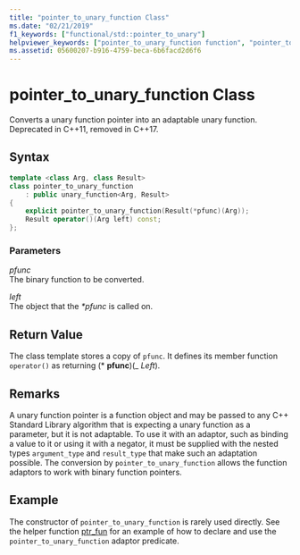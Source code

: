 ```yaml
---
title: "pointer_to_unary_function Class"
ms.date: "02/21/2019"
f1_keywords: ["functional/std::pointer_to_unary"]
helpviewer_keywords: ["pointer_to_unary_function function", "pointer_to_unary_function class"]
ms.assetid: 05600207-b916-4759-beca-6b6facd2d6f6
---
```

# pointer_to_unary_function Class

Converts a unary function pointer into an adaptable unary function. Deprecated in C++11, removed in C++17.

## Syntax

```cpp
template <class Arg, class Result>
class pointer_to_unary_function
    : public unary_function<Arg, Result>
{
    explicit pointer_to_unary_function(Result(*pfunc)(Arg));
    Result operator()(Arg left) const;
};
```

### Parameters

*pfunc*\
The binary function to be converted.

*left*\
The object that the *\*pfunc* is called on.

## Return Value

The class template stores a copy of `pfunc`. It defines its member function `operator()` as returning (\* **pfunc**)(_ *Left*).

## Remarks

A unary function pointer is a function object and may be passed to any C++ Standard Library algorithm that is expecting a unary function as a parameter, but it is not adaptable. To use it with an adaptor, such as binding a value to it or using it with a negator, it must be supplied with the nested types `argument_type` and `result_type` that make such an adaptation possible. The conversion by `pointer_to_unary_function` allows the function adaptors to work with binary function pointers.

## Example

The constructor of `pointer_to_unary_function` is rarely used directly. See the helper function [ptr_fun](../standard-library/functional-functions.md#ptr_fun) for an example of how to declare and use the `pointer_to_unary_function` adaptor predicate.
